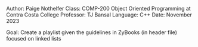 Author: Paige Nothelfer 
Class: COMP-200 Object Oriented Programming at Contra Costa College 
Professor: TJ Bansal 
Language: C++
Date: November 2023 

Goal: Create a playlist given the guidelines in ZyBooks (in header file) focused on linked lists
